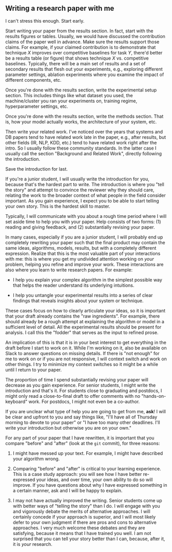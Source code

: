 
## Writing a research paper with me

I can't stress this enough. Start early.

Start writing your paper from the results section. In fact, start with
the results figures or tables. Usually, we would have discussed the
contribution claims of the paper well in advance. Make sure the
results support those claims. For example, if your claimed
contribution is to demonstrate that technique *X* improves over
competitive baselines for task *Y*, there'd better be a results table
(or figure) that shows technique *X* vs. competitive
baselines. Typically, there will be a main set of results and a set of
secondary results that flesh out your experiments, e.g., exploring
different parameter settings, ablation experiments where you examine
the impact of different components, etc.

Once you're done with the results section, write the experimental
setup section. This includes things like what dataset you used, the
machine/cluster you ran your experiments on, training regime,
hyperparameter settings, etc.

Once you're done with the results section, write the methods
section. That is, how your model actually works, the architecture of
your system, etc.

Then write your related work. I've noticed over the years that systems
and DB papers tend to have related work late in the paper, e.g., after
results, but other fields (IR, NLP, KDD, etc.) tend to have related
work right after the intro. So I usually follow these community
standards. In the latter case I usually call the section "Background
and Related Work", directly following the introduction.

Save the introduction for last.

If you're a junior student, I will usually write the introduction for
you, because that's the hardest part to write. The introduction is
where you "tell the story" and attempt to convince the reviewer why
they should care, relating the work to the broader context of what
people in the field consider important. As you gain experience, I
expect you to be able to start telling your own story. This is the
hardest skill to master.

Typically, I will communicate with you about a rough time period where
I will set aside time to help you with your paper. Help consists of
two forms: (1) reading and giving feedback, and (2) substantially
revising your paper.

In many cases, especially if you are a junior student, I will probably
end up completely rewriting your paper such that the final product may
contain the same ideas, algorithms, models, results, but with a
completely different expression. Realize that this is the most
valuable part of your interactions with me: this is where you get my
undivided attention working on *your* problem, helping you refine and
improve your work. These interactions are also where you learn to
write research papers. For example:

+ I help you explain your complex algorithm in the simplest possible
way that helps the reader understand its underlying intuitions.

+ I help you untangle your experimental results into a series of clear
findings that reveals insights about your system or technique.

These cases focus on how to clearly articulate your ideas, so it is
important that your draft already contains the "raw ingredients". For
example, there should already be a rough attempt at explaining the
algorithm or model in a sufficient level of detail. All the
experimental results should be present for analysis. I call this the
"fodder" that serves as the input to refined prose.

An implication of this is that it is in your best interest to get
everything in the draft before I start to work on it. While I'm
working on it, also be available on Slack to answer questions on
missing details. If there is "not enough" for me to work on or if you
are not responsive, I will context switch and work on other things. I
try to minimize my context switches so it might be a while until I
return to your paper.

The proportion of time I spend substantially revising your paper will
decrease as you gain experience. For senior students, I might write
the introduction and that's it. For students close to graduating and
postdocs, I might only read a close-to-final draft to offer comments
with no "hands-on-keyboard" work. For postdocs, I might not even be a
co-author.

If you are unclear what type of help you are going to get from me,
**ask**! I will be clear and upfront to you and say things like, "I'll
have all of Thursday morning to devote to your paper" or "I have too
many other deadlines. I'll write your introduction but otherwise you
are on your own."

For any part of your paper that I have rewritten, it is important that
you compare "before" and "after" (look at the `git` commit), for three
reasons:

1. I might have messed up your text. For example, I might have
described your algorithm wrong.

2. Comparing "before" and "after" is critical to your learning
experience. This is a case study approach: you will see how I have
better re-expressed your ideas, and over time, your own ability to do
so will improve. If you have questions about why I have expressed
something in a certain manner, ask and I will be happy to explain.

3. I may not have actually improved the writing. Senior students come
up with better ways of "telling the story" than I do. I will engage
with you and vigorously debate the merits of alternative approaches. I
will certainly concede if your approach is superior, and I will most
likely defer to your own judgment if there are pros and cons to
alternative approaches. I very much welcome these debates and they are
satisfying, because it means that I have trained you well. I am not
surprised that you can tell your story better than I can, because,
after it, it is *your* research.
